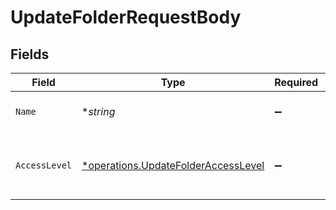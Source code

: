 # UpdateFolderRequestBody


## Fields

| Field                                                                                     | Type                                                                                      | Required                                                                                  | Description                                                                               |
| ----------------------------------------------------------------------------------------- | ----------------------------------------------------------------------------------------- | ----------------------------------------------------------------------------------------- | ----------------------------------------------------------------------------------------- |
| `Name`                                                                                    | **string*                                                                                 | :heavy_minus_sign:                                                                        | The name of the folder.                                                                   |
| `AccessLevel`                                                                             | [*operations.UpdateFolderAccessLevel](../../models/operations/updatefolderaccesslevel.md) | :heavy_minus_sign:                                                                        | The access level of the folder within the workspace.                                      |